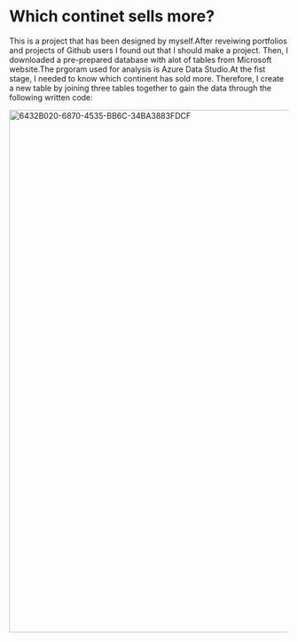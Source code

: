 # Which continet sells more?

This is a project that has been designed by myself.After reveiwing portfolios and projects of Github users I found out that I should make a project. Then, I downloaded a pre-prepared database with alot of tables from Microsoft website.The prgoram used for analysis is Azure Data Studio.At the fist stage, I needed to know which continent has sold more. Therefore, I create a new table by joining three tables together to gain the data through the following written code: 

<img width="943" alt="6432B020-6870-4535-BB6C-34BA3883FDCF" src="https://user-images.githubusercontent.com/127425854/228235012-5f0a842c-e8cf-4e1f-b568-eabed56aae50.png">


